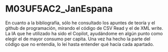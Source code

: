 # M03UF5AC2_JanEspana

En cuanto a la bibliografía, sólo he consultado los apuntes de teoría y el github de programación, mirando el código de CSV Read y el de XML write. La IA que he utilizado ha sido el Copilot, ayudándome en algún punto como elegir el de mayor consumo per capita. Una vez ha hecho la parte del código que no entendía, lo leí hasta entender qué hacía cada apartado.
